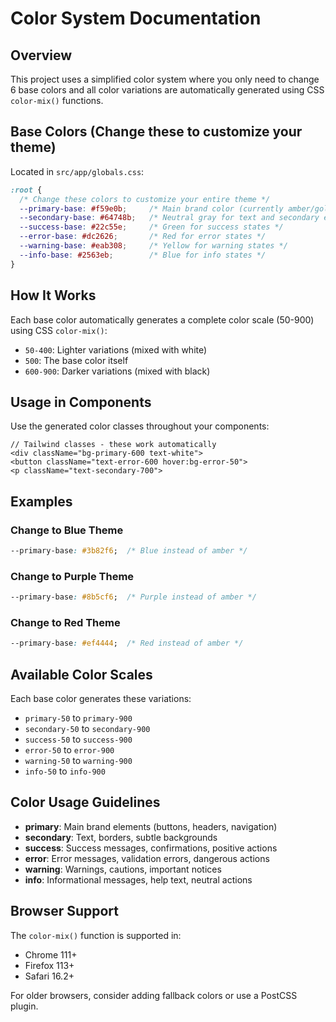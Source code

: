 # Color System Documentation

## Overview
This project uses a simplified color system where you only need to change 6 base colors and all color variations are automatically generated using CSS `color-mix()` functions.

## Base Colors (Change these to customize your theme)

Located in `src/app/globals.css`:

```css
:root {
  /* Change these colors to customize your entire theme */
  --primary-base: #f59e0b;     /* Main brand color (currently amber/gold) */
  --secondary-base: #64748b;   /* Neutral gray for text and secondary elements */
  --success-base: #22c55e;     /* Green for success states */
  --error-base: #dc2626;       /* Red for error states */
  --warning-base: #eab308;     /* Yellow for warning states */
  --info-base: #2563eb;        /* Blue for info states */
}
```

## How It Works

Each base color automatically generates a complete color scale (50-900) using CSS `color-mix()`:
- `50-400`: Lighter variations (mixed with white)
- `500`: The base color itself
- `600-900`: Darker variations (mixed with black)

## Usage in Components

Use the generated color classes throughout your components:

```tsx
// Tailwind classes - these work automatically
<div className="bg-primary-600 text-white">
<button className="text-error-600 hover:bg-error-50">
<p className="text-secondary-700">
```

## Examples

### Change to Blue Theme
```css
--primary-base: #3b82f6;  /* Blue instead of amber */
```

### Change to Purple Theme  
```css
--primary-base: #8b5cf6;  /* Purple instead of amber */
```

### Change to Red Theme
```css
--primary-base: #ef4444;  /* Red instead of amber */
```

## Available Color Scales

Each base color generates these variations:
- `primary-50` to `primary-900`
- `secondary-50` to `secondary-900`
- `success-50` to `success-900`
- `error-50` to `error-900`
- `warning-50` to `warning-900`
- `info-50` to `info-900`

## Color Usage Guidelines

- **primary**: Main brand elements (buttons, headers, navigation)
- **secondary**: Text, borders, subtle backgrounds
- **success**: Success messages, confirmations, positive actions
- **error**: Error messages, validation errors, dangerous actions
- **warning**: Warnings, cautions, important notices
- **info**: Informational messages, help text, neutral actions

## Browser Support

The `color-mix()` function is supported in:
- Chrome 111+
- Firefox 113+
- Safari 16.2+

For older browsers, consider adding fallback colors or use a PostCSS plugin.